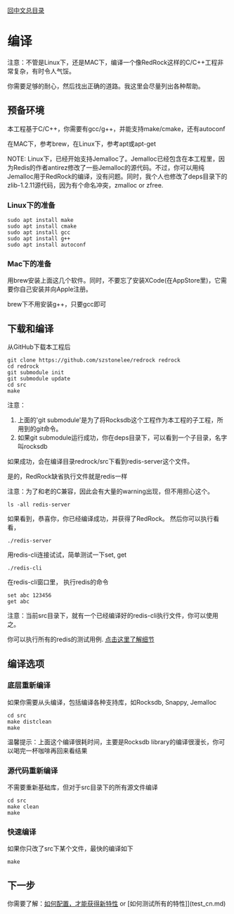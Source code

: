 [回中文总目录](menu_cn.md)

# 编译

注意：不管是Linux下，还是MAC下，编译一个像RedRock这样的C/C++工程非常复杂，有时令人气馁。

你需要足够的耐心，然后找出正确的道路。我这里会尽量列出各种帮助。

## 预备环境

本工程基于C/C++，你需要有gcc/g++，并能支持make/cmake，还有autoconf

在MAC下，参考brew，在Linux下，参考apt或apt-get

NOTE: Linux下，已经开始支持Jemalloc了。Jemalloc已经包含在本工程里，因为Redis的作者antirez修改了一些Jemalloc的源代码。不过，你可以用纯Jemalloc用于RedRock的编译，没有问题。同时，我个人也修改了deps目录下的zlib-1.2.11源代码，因为有个命名冲突，zmalloc or zfree.

### Linux下的准备

```
sudo apt install make
sudo apt install cmake
sudo apt install gcc
sudo apt install g++
sudo apt install autoconf
```

### Mac下的准备

用brew安装上面这几个软件。同时，不要忘了安装XCode(在AppStore里)，它需要你自己安装并向Apple注册。

brew下不用安装g++，只要gcc即可

## 下载和编译

从GitHub下载本工程后
```
git clone https://github.com/szstonelee/redrock redrock
cd redrock
git submodule init
git submodule update
cd src
make
```

注意：
1. 上面的'git submodule'是为了将Rocksdb这个工程作为本工程的子工程，所用到的git命令。
2. 如果git submodule运行成功，你在deps目录下，可以看到一个子目录，名字叫rocksdb

如果成功，会在编译目录redrock/src下看到redis-server这个文件。

是的，RedRock缺省执行文件就是redis一样

注意：为了和老的C兼容，因此会有大量的warning出现，但不用担心这个。
```
ls -all redis-server
```
如果看到，恭喜你，你已经编译成功，并获得了RedRock。
然后你可以执行看看，
```
./redis-server
```
用redis-cli连接试试，简单测试一下set, get
```
./redis-cli
```
在redis-cli窗口里， 执行redis的命令
```
set abc 123456
get abc
```
注意：当前src目录下，就有一个已经编译好的redis-cli执行文件，你可以使用之。

你可以执行所有的redis的测试用例. [点击这里了解细节](test_en.md)

## 编译选项
### 底层重新编译
如果你需要从头编译，包括编译各种支持库，如Rocksdb, Snappy, Jemalloc
```
cd src
make distclean
make
```
温馨提示：上面这个编译很耗时间，主要是Rocksdb library的编译很漫长，你可以喝完一杯咖啡再回来看结果
### 源代码重新编译
不需要重新基础库，但对于src目录下的所有源文件编译
```
cd src
make clean
make
```
### 快速编译
如果你只改了src下某个文件，最快的编译如下
```
make
```

## 下一步

你需要了解：[如何配置，才能获得新特性](howrun_cn.md) or [如何测试所有的特性]](test_cn.md)



